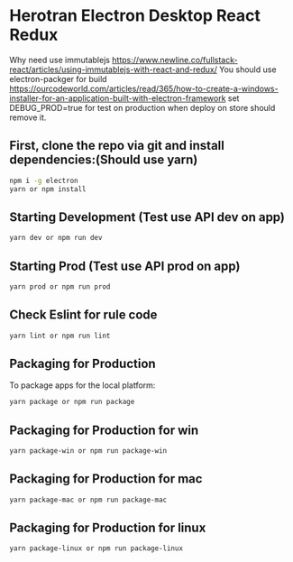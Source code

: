 # Herotran Electron Desktop React Redux

Why need use immutablejs
https://www.newline.co/fullstack-react/articles/using-immutablejs-with-react-and-redux/
You should use electron-packger for build
https://ourcodeworld.com/articles/read/365/how-to-create-a-windows-installer-for-an-application-built-with-electron-framework
set DEBUG_PROD=true for test on production when deploy on store should remove it.

## First, clone the repo via git and install dependencies:(Should use yarn)

```bash
npm i -g electron
yarn or npm install 
```

## Starting Development (Test use API dev on app)


```bash
yarn dev or npm run dev
```

## Starting Prod (Test use API prod on app)


```bash
yarn prod or npm run prod
```

## Check Eslint for rule code
```bash
yarn lint or npm run lint
```

## Packaging for Production

To package apps for the local platform:

```bash
yarn package or npm run package
```

## Packaging for Production for win

```bash
yarn package-win or npm run package-win
```

## Packaging for Production for mac

```bash
yarn package-mac or npm run package-mac
```

## Packaging for Production for linux

```bash
yarn package-linux or npm run package-linux
```